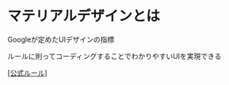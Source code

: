 # マテリアルデザインとは

Googleが定めたUIデザインの指標

ルールに則ってコーディングすることでわかりやすいUIを実現できる

[[公式ルール]](https://material.io/)
